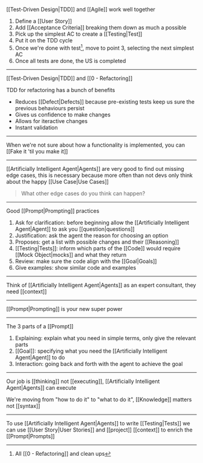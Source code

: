[[Test-Driven Design|TDD]] and [[Agile]] work well together

1. Define a [[User Story]]
2. Add [[Acceptance Criteria]] breaking them down as much a possible
3. Pick up the simplest AC to create a [[Testing|Test]]
4. Put it on the TDD cycle
5. Once we're done with test[^1], move to point 3, selecting the next simplest AC
6. Once all tests are done, the US is completed

[^1]: All [[0 - Refactoring]] and clean ups

---

[[Test-Driven Design|TDD]] and [[0 - Refactoring]]

TDD for refactoring has a bunch of benefits

- Reduces [[Defect|Defects]]  because pre-existing tests keep us sure the previous behaviours persist
- Gives us confidence to make changes
- Allows for iteractive changes
- Instant validation

---

When we're not sure about how a functionality is implemented, you can [[Fake it 'til you make it]]

---

[[Artificially Intelligent Agent|Agents]] are very good to find out missing edge cases, this is necessary because more often than not devs only think about the happy [[Use Case|Use Cases]]

> What other edge cases do you think can happen?

---

Good [[Prompt|Prompting]] practices

1. Ask for clarification: before beginning allow the [[Artificially Intelligent Agent|Agent]] to ask you [[question|questions]]
2. Justification: ask the agent the reason for choosing an option
3. Proposes: get a list with possible changes and their [[Reasoning]]
4. [[Testing|Tests]]: inform which parts of the [[Code]] would require [[Mock Object|mocks]] and what they return
5. Review: make sure the code align with the [[Goal|Goals]]
6. Give examples: show similar code and examples

---

Think of [[Artificially Intelligent Agent|Agents]] as an expert consultant, they need [[context]]

---

[[Prompt|Prompting]] is your new super power

---

The 3 parts of a [[Prompt]]

1. Explaining: explain what you need in simple terms, only give the relevant parts
2. [[Goal]]: specifying what you need the [[Artificially Intelligent Agent|Agent]] to do
3. Interaction: going back and forth with the agent to achieve the goal

---

Our job is [[thinking]] not [[executing]], [[Artificially Intelligent Agent|Agents]] can execute

We're moving from "how to do it" to "what to do it", [[Knowledge]] matters not [[syntax]]

---

To use [[Artificially Intelligent Agent|Agents]] to write [[Testing|Tests]] we can use [[User Story|User Stories]] and [[project]] [[context]] to enrich the [[Prompt|Prompts]]